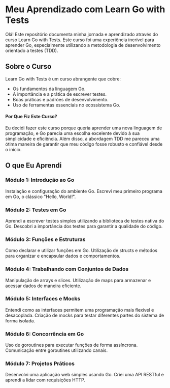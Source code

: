 # Meu Aprendizado com Learn Go with Tests
Olá! Este repositório documenta minha jornada e aprendizado através do curso Learn Go with Tests. Este curso foi uma experiência incrível para aprender Go, especialmente utilizando a metodologia de desenvolvimento orientado a testes (TDD).

## Sobre o Curso
Learn Go with Tests é um curso abrangente que cobre:

- Os fundamentos da linguagem Go.
- A importância e a prática de escrever testes.
- Boas práticas e padrões de desenvolvimento.
- Uso de ferramentas essenciais no ecossistema Go.
#### Por Que Fiz Este Curso?
Eu decidi fazer este curso porque queria aprender uma nova linguagem de programação, e Go parecia uma escolha excelente devido à sua simplicidade e eficiência. Além disso, a abordagem TDD me pareceu uma ótima maneira de garantir que meu código fosse robusto e confiável desde o início.

## O que Eu Aprendi
### Módulo 1: Introdução ao Go
Instalação e configuração do ambiente Go.
Escrevi meu primeiro programa em Go, o clássico "Hello, World!".

### Módulo 2: Testes em Go
Aprendi a escrever testes simples utilizando a biblioteca de testes nativa do Go.
Descobri a importância dos testes para garantir a qualidade do código.
### Módulo 3: Funções e Estruturas
Como declarar e utilizar funções em Go.
Utilização de structs e métodos para organizar e encapsular dados e comportamentos.
### Módulo 4: Trabalhando com Conjuntos de Dados
Manipulação de arrays e slices.
Utilização de maps para armazenar e acessar dados de maneira eficiente.
### Módulo 5: Interfaces e Mocks
Entendi como as interfaces permitem uma programação mais flexível e desacoplada.
Criação de mocks para testar diferentes partes do sistema de forma isolada.
### Módulo 6: Concorrência em Go
Uso de goroutines para executar funções de forma assíncrona.
Comunicação entre goroutines utilizando canais.
### Módulo 7: Projetos Práticos
Desenvolvi uma aplicação web simples usando Go.
Criei uma API RESTful e aprendi a lidar com requisições HTTP.
